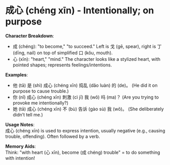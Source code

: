 # **成心 (chéng xīn) - Intentionally; on purpose**

**Character Breakdown**:  
- 成 (chéng): "to become," "to succeed." Left is 戈 (gē, spear), right is 丁 (dīng, nail) on top of simplified 口 (kǒu, mouth).  
- 心 (xīn): "heart," "mind." The character looks like a stylized heart, with pointed shapes; represents feelings/intentions.

**Examples**:  
- 他 (tā) 是 (shì) 成心 (chéng xīn) 捣乱 (dǎo luàn) 的 (de)。 (He did it on purpose to cause trouble.)  
- 你 (nǐ) 成心 (chéng xīn) 刺激 (cì jī) 我 (wǒ) 吗 (ma)？ (Are you trying to provoke me intentionally?)  
- 她 (tā) 成心 (chéng xīn) 不 (bù) 告诉 (gào sù) 我 (wǒ)。 (She deliberately didn’t tell me.)

**Usage Notes**:  
成心 (chéng xīn) is used to express intention, usually negative (e.g., causing trouble, offending). Often followed by a verb.

**Memory Aids**:  
Think: "with heart (心 xīn), become (成 chéng) trouble" = to do something with intention!